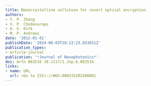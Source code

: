 ```yaml
---
title: Nanocrystalline cellulose for covert optical encryption
authors:
- Y. P. Zhang
- V. P. Chodavarapu
- A. G. Kirk
- M. P. Andrews
date: '2012-01-01'
publishDate: '2024-06-03T20:22:23.833631Z'
publication_types:
- article-journal
publication: '*Journal of Nanophotonics*'
doi: Artn 063516 10.1117/1.Jnp.6.063516
links:
- name: URL
  url: <Go to ISI>://WOS:000315202500001
---
```

